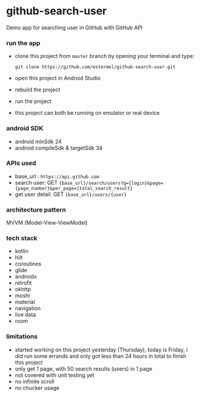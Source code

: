 # github-search-user
Demo app for searching user in GitHub with GitHub API


### run the app
- clone this project from `master` branch by opening your terminal and type:
 
  `git clone https://github.com/estermel/github-search-user.git`
- open this project in Android Studio
- rebuild the project
- run the project
- this project can both be running on emulator or real device


### android SDK
- android minSdk 24
- android compileSdk & targetSdk 34


### APIs used
- base_url : `https://api.github.com`
- search user: GET `{base_url}/search/users?q={login}&page={page_number}&per_page={total_search_result}`
- get user detail: GET `{base_url}/users/{user}`


### architecture pattern
MVVM (Model-View-ViewModel)


### tech stack
- kotlin
- hilt
- coroutines
- glide
- androidx
- retrofit
- okhttp
- moshi
- material
- navigation
- live data
- room


### limitations
- started working on this project yesterday (Thursday), today is Friday, i did run some errands and only got less than 24 hours in total to finish this project
- only get 1 page, with 50 search results (users) in 1 page
- not covered with unit testing yet
- no infinite scroll
- no chucker usage
